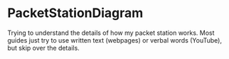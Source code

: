 # PacketStationDiagram
Trying to understand the details of how my packet station works. Most guides just try to use written text (webpages) or verbal words (YouTube), but skip over the details.

